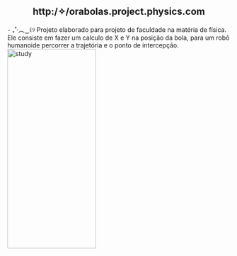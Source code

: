 <div align = "middle"> <H2> http:/✧/orabolas.project.physics.com </H2> </div> 
- ₊˚‧︵‿꒰୨ Projeto elaborado para projeto de faculdade na matéria de física. Ele consiste em fazer um calculo de X e Y na posição da bola, para um robô humanoide percorrer a trajetória e o ponto de intercepção.
<img align = "center" src="https://i.pinimg.com/originals/e5/bd/3a/e5bd3a2f2cf2f6f4dad0f531b92564be.gif" width="200" height = "450" alt="study">
